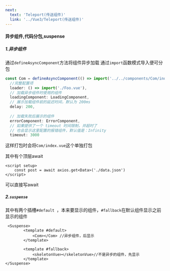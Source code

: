 ```yaml
---
next:
  text: 'Teleport(传送组件)'
  link: '../Vue3/Teleport(传送组件)'
---
```

#### 异步组件,代码分包,suspense

##### 1.异步组件

通过`defineAsyncComponent`方法将组件异步加载 通过`import`函数模式导入便可分包

```ts
const Com = defineAsyncComponent(() => import('../../components/Com/index.vue'))
  //完整配置项
  loader: () => import('./Foo.vue'),
  // 加载异步组件时使用的组件
  loadingComponent: LoadingComponent,
  // 展示加载组件前的延迟时间，默认为 200ms
  delay: 200,
 
  // 加载失败后展示的组件
  errorComponent: ErrorComponent,
  // 如果提供了一个 timeout 时间限制，并超时了
  // 也会显示这里配置的报错组件，默认值是：Infinity
  timeout: 3000
```

这样打包时会将`Com/index.vue`这个单独打包

其中有个顶层await

```vue
<script setup>
	const post = await axios.get<Data>('./data.json')
</script>
```

可以直接写await

##### 2.`suspense`

其中有两个插槽`#default `，本来要显示的组件，`#fallback`在默认组件显示之前显示的组件

```vue
 <Suspense>
        <template #default>
			<Com></Com> //异步组件，后显示
        </template>

        <template #fallback>
			<skeletonVue></skeletonVue>//不是异步的组件，先显示
        </template>
</Suspense>
```